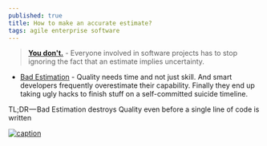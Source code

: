 ```yaml
---
published: true
title: How to make an accurate estimate?
tags: agile enterprise software
---
```

> [**You don't.**](https://michalpietraszko.com/how-to-make-an-accurate-estimate-you-dont/) - Everyone involved in software projects has to stop ignoring the fact that an estimate implies uncertainty.

- [Bad Estimation](https://hosseinjazayeri.wordpress.com/2016/11/06/10-modern-software-over-engineering-mistakes/) - Quality needs time and not just skill. And smart developers frequently overestimate their capability. Finally they end up taking ugly hacks to finish stuff on a self-committed suicide timeline.

TL;DR — Bad Estimation destroys Quality even before a single line of code is written

[![caption](https://www.monkeyuser.com/2023/would-you-rather/257-would-you-rather.png)](https://www.monkeyuser.com/2023/would-you-rather/)